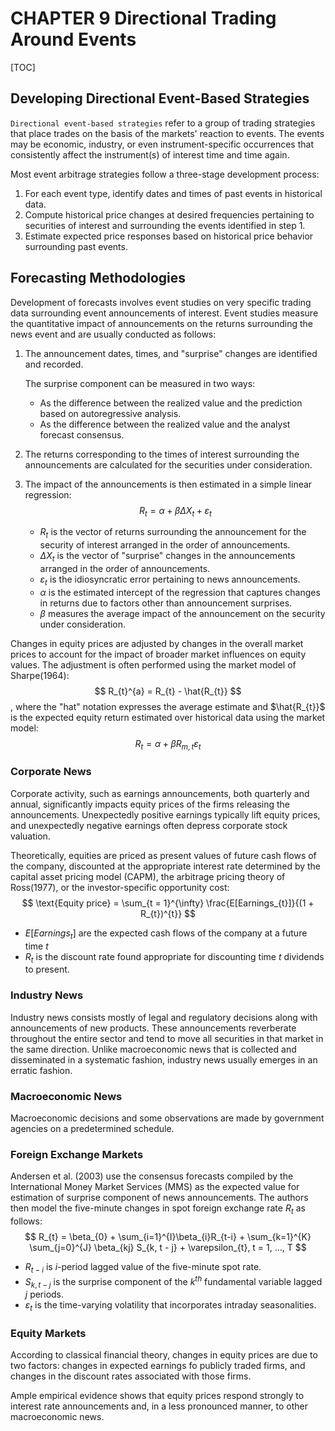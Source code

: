# CHAPTER 9 Directional Trading Around Events

[TOC]



## Developing Directional Event-Based Strategies

`Directional event-based strategies` refer to a group of trading strategies that place trades on the basis of the markets' reaction to events. The events may be economic, industry, or even instrument-specific occurrences that consistently affect the instrument(s) of interest time and time again.

Most event arbitrage strategies follow a three-stage development process:

1. For each event type, identify dates and times of past events in historical data.
2. Compute historical price changes at desired frequencies pertaining to securities of interest and surrounding the events identified in step 1.
3. Estimate expected price responses based on historical price behavior surrounding past events.



## Forecasting Methodologies

Development of forecasts involves event studies on very specific trading data surrounding event announcements of interest. Event studies measure the quantitative impact of announcements on the returns surrounding the news event and are usually conducted as follows:

1. The announcement dates, times, and "surprise" changes are identified and recorded.

   The surprise component can be measured in two ways:

   - As the difference between the realized value and the prediction based on autoregressive analysis.
   - As the difference between the realized value and the analyst forecast consensus.

2. The returns corresponding to the times of interest surrounding the announcements are calculated for the securities under consideration.

3. The impact of the announcements is then estimated in a simple linear regression:
   $$
   R_{t} = \alpha + \beta \Delta X_{t} + \varepsilon_{t}
   $$

   - $R_{t}$ is the vector of returns surrounding the announcement for the security of interest arranged in the order of announcements.
   - $\Delta X_{t}$ is the vector of "surprise" changes in the announcements arranged in the order of announcements.
   - $\varepsilon_{t}$ is the idiosyncratic error pertaining to news announcements.
   - $\alpha$ is the estimated intercept of the regression that captures changes in returns due to factors other than announcement surprises.
   - $\beta$ measures the average impact of the announcement on the security under consideration.

Changes in equity prices are adjusted by changes in the overall market prices to account for the impact of broader market influences on equity values. The adjustment is often performed using the market model of Sharpe(1964):
$$
R_{t}^{a} = R_{t} - \hat{R_{t}}
$$
, where the "hat" notation expresses the average estimate and $\hat{R_{t}}$ is the expected equity return estimated over historical data using the market model:
$$
R_{t} = \alpha + \beta R_{m,t} \varepsilon_{t}
$$

### Corporate News

Corporate activity, such as earnings announcements, both quarterly and annual, significantly impacts equity prices of the firms releasing the announcements. Unexpectedly positive earnings typically lift equity prices, and unexpectedly negative earnings often depress corporate stock valuation.

Theoretically, equities are priced as present values of future cash flows of the company, discounted at the appropriate interest rate determined by the capital asset pricing model (CAPM), the arbitrage pricing theory of Ross(1977), or the investor-specific opportunity cost:
$$
\text{Equity price} = \sum_{t = 1}^{\infty} \frac{E[Earnings_{t}]}{(1 + R_{t})^{t}}
$$

- $E[Earnings_{t}]$ are the expected cash flows of the company at a future time $t$
- $R_{t}$ is the discount rate found appropriate for discounting time $t$ dividends to present.

### Industry News

Industry news consists mostly of legal and regulatory decisions along with announcements of new products. These announcements reverberate throughout the entire sector and tend to move all securities in that market in the same direction. Unlike macroeconomic news that is collected and disseminated in a systematic fashion, industry news usually emerges in an erratic fashion.

### Macroeconomic News

Macroeconomic decisions and some observations are made by government agencies on a predetermined schedule.

### Foreign Exchange Markets

Andersen et al. (2003) use the consensus forecasts compiled by the International Money Market Services (MMS) as the expected value for estimation of surprise component of news announcements. The authors then model the five-minute changes in spot foreign exchange rate $R_{t}$ as follows:
$$
R_{t} = \beta_{0} + \sum_{i=1}^{I}\beta_{i}R_{t-i} + \sum_{k=1}^{K} \sum_{j=0}^{J} \beta_{kj} S_{k, t - j} + \varepsilon_{t}, t = 1, ..., T
$$

- $R_{t - i}$ is $i$-period lagged value of the five-minute spot rate.
- $S_{k,t -j}$ is the surprise component of the $k^{th}$ fundamental variable lagged $j$ periods.
- $\varepsilon_{t}$ is the time-varying volatility that incorporates intraday seasonalities.

### Equity Markets

According to classical financial theory, changes in equity prices are due to two factors: changes in expected earnings fo publicly traded firms, and changes in the discount rates associated with those firms.

Ample empirical evidence shows that equity prices respond strongly to interest rate announcements and, in a less pronounced manner, to other macroeconomic news.